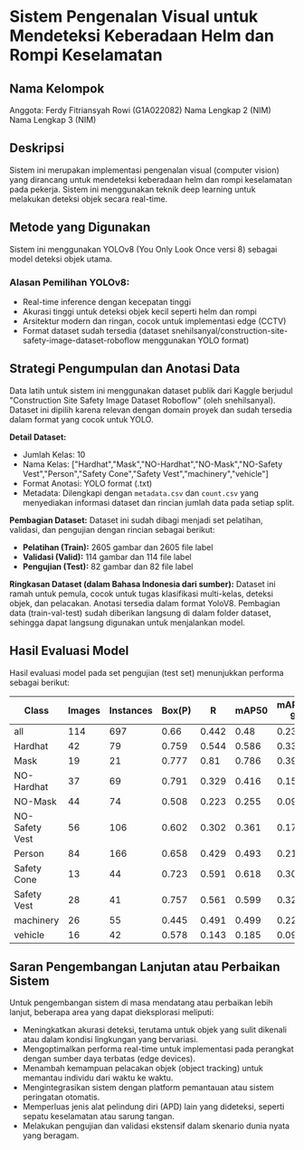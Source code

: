 # Sistem Pengenalan Visual untuk Mendeteksi Keberadaan Helm dan Rompi Keselamatan

## Nama Kelompok
Anggota:
Ferdy Fitriansyah Rowi (G1A022082)
Nama Lengkap 2 (NIM)
Nama Lengkap 3 (NIM)

## Deskripsi
Sistem ini merupakan implementasi pengenalan visual (computer vision) yang dirancang untuk mendeteksi keberadaan helm dan rompi keselamatan pada pekerja. Sistem ini menggunakan teknik deep learning untuk melakukan deteksi objek secara real-time.

## Metode yang Digunakan
Sistem ini menggunakan YOLOv8 (You Only Look Once versi 8) sebagai model deteksi objek utama.

### Alasan Pemilihan YOLOv8:
- Real-time inference dengan kecepatan tinggi
- Akurasi tinggi untuk deteksi objek kecil seperti helm dan rompi
- Arsitektur modern dan ringan, cocok untuk implementasi edge (CCTV)
- Format dataset sudah tersedia (dataset snehilsanyal/construction-site-safety-image-dataset-roboflow menggunakan YOLO format)

## Strategi Pengumpulan dan Anotasi Data

Data latih untuk sistem ini menggunakan dataset publik dari Kaggle berjudul "Construction Site Safety Image Dataset Roboflow" (oleh snehilsanyal). Dataset ini dipilih karena relevan dengan domain proyek dan sudah tersedia dalam format yang cocok untuk YOLO.

**Detail Dataset:**
- Jumlah Kelas: 10
- Nama Kelas: ["Hardhat","Mask","NO-Hardhat","NO-Mask","NO-Safety Vest","Person","Safety Cone","Safety Vest","machinery","vehicle"]
- Format Anotasi: YOLO format (.txt)
- Metadata: Dilengkapi dengan `metadata.csv` dan `count.csv` yang menyediakan informasi dataset dan rincian jumlah data pada setiap split.

**Pembagian Dataset:**
Dataset ini sudah dibagi menjadi set pelatihan, validasi, dan pengujian dengan rincian sebagai berikut:
- **Pelatihan (Train):** 2605 gambar dan 2605 file label
- **Validasi (Valid):** 114 gambar dan 114 file label
- **Pengujian (Test):** 82 gambar dan 82 file label

**Ringkasan Dataset (dalam Bahasa Indonesia dari sumber):**
Dataset ini ramah untuk pemula, cocok untuk tugas klasifikasi multi-kelas, deteksi objek, dan pelacakan. Anotasi tersedia dalam format YoloV8. Pembagian data (train-val-test) sudah diberikan langsung di dalam folder dataset, sehingga dapat langsung digunakan untuk menjalankan model.

## Hasil Evaluasi Model
Hasil evaluasi model pada set pengujian (test set) menunjukkan performa sebagai berikut:

| Class          | Images | Instances | Box(P) | R     | mAP50 | mAP50-95 |
|----------------|--------|-----------|--------|-------|-------|----------|
| all            | 114    | 697       | 0.66   | 0.442 | 0.48  | 0.231    |
| Hardhat        | 42     | 79        | 0.759  | 0.544 | 0.586 | 0.332    |
| Mask           | 19     | 21        | 0.777  | 0.81  | 0.786 | 0.391    |
| NO-Hardhat     | 37     | 69        | 0.791  | 0.329 | 0.416 | 0.159    |
| NO-Mask        | 44     | 74        | 0.508  | 0.223 | 0.255 | 0.0929   |
| NO-Safety Vest | 56     | 106       | 0.602  | 0.302 | 0.361 | 0.17     |
| Person         | 84     | 166       | 0.658  | 0.429 | 0.493 | 0.217    |
| Safety Cone    | 13     | 44        | 0.723  | 0.591 | 0.618 | 0.308    |
| Safety Vest    | 28     | 41        | 0.757  | 0.561 | 0.599 | 0.324    |
| machinery      | 26     | 55        | 0.445  | 0.491 | 0.499 | 0.228    |
| vehicle        | 16     | 42        | 0.578  | 0.143 | 0.185 | 0.0933   |

## Saran Pengembangan Lanjutan atau Perbaikan Sistem
Untuk pengembangan sistem di masa mendatang atau perbaikan lebih lanjut, beberapa area yang dapat dieksplorasi meliputi:

-   Meningkatkan akurasi deteksi, terutama untuk objek yang sulit dikenali atau dalam kondisi lingkungan yang bervariasi.
-   Mengoptimalkan performa real-time untuk implementasi pada perangkat dengan sumber daya terbatas (edge devices).
-   Menambah kemampuan pelacakan objek (object tracking) untuk memantau individu dari waktu ke waktu.
-   Mengintegrasikan sistem dengan platform pemantauan atau sistem peringatan otomatis.
-   Memperluas jenis alat pelindung diri (APD) lain yang dideteksi, seperti sepatu keselamatan atau sarung tangan.
-   Melakukan pengujian dan validasi ekstensif dalam skenario dunia nyata yang beragam.
